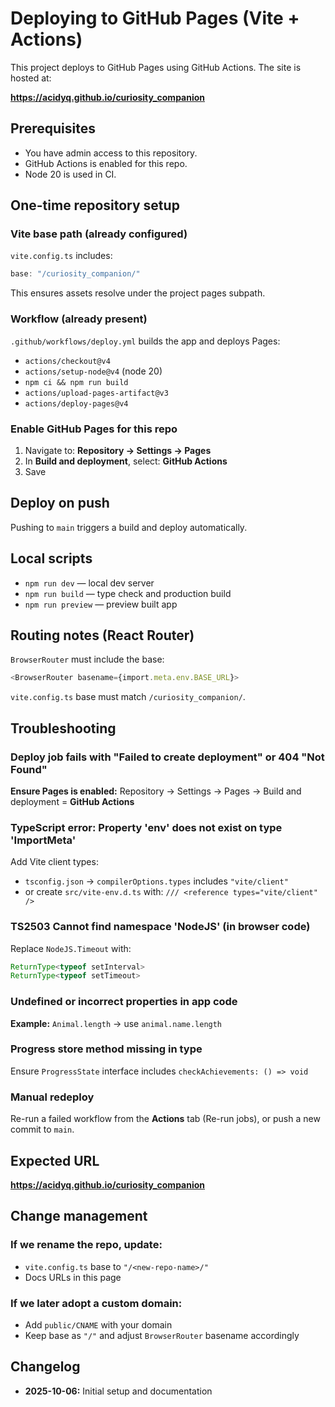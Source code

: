 # Deploying to GitHub Pages (Vite + Actions)

This project deploys to GitHub Pages using GitHub Actions. The site is hosted at:

**https://acidyq.github.io/curiosity_companion**

## Prerequisites

- You have admin access to this repository.
- GitHub Actions is enabled for this repo.
- Node 20 is used in CI.

## One-time repository setup

### Vite base path (already configured)

`vite.config.ts` includes:

```typescript
base: "/curiosity_companion/"
```

This ensures assets resolve under the project pages subpath.

### Workflow (already present)

`.github/workflows/deploy.yml` builds the app and deploys Pages:

- `actions/checkout@v4`
- `actions/setup-node@v4` (node 20)
- `npm ci && npm run build`
- `actions/upload-pages-artifact@v3`
- `actions/deploy-pages@v4`

### Enable GitHub Pages for this repo

1. Navigate to: **Repository → Settings → Pages**
2. In **Build and deployment**, select: **GitHub Actions**
3. Save

## Deploy on push

Pushing to `main` triggers a build and deploy automatically.

## Local scripts

- `npm run dev` — local dev server
- `npm run build` — type check and production build
- `npm run preview` — preview built app

## Routing notes (React Router)

`BrowserRouter` must include the base:

```typescript
<BrowserRouter basename={import.meta.env.BASE_URL}>
```

`vite.config.ts` base must match `/curiosity_companion/`.

## Troubleshooting

### Deploy job fails with "Failed to create deployment" or 404 "Not Found"

**Ensure Pages is enabled:** Repository → Settings → Pages → Build and deployment = **GitHub Actions**

### TypeScript error: Property 'env' does not exist on type 'ImportMeta'

Add Vite client types:

- `tsconfig.json` → `compilerOptions.types` includes `"vite/client"`
- or create `src/vite-env.d.ts` with: `/// <reference types="vite/client" />`

### TS2503 Cannot find namespace 'NodeJS' (in browser code)

Replace `NodeJS.Timeout` with:

```typescript
ReturnType<typeof setInterval>
ReturnType<typeof setTimeout>
```

### Undefined or incorrect properties in app code

**Example:** `Animal.length` → use `animal.name.length`

### Progress store method missing in type

Ensure `ProgressState` interface includes `checkAchievements: () => void`

### Manual redeploy

Re-run a failed workflow from the **Actions** tab (Re-run jobs), or push a new commit to `main`.

## Expected URL

**https://acidyq.github.io/curiosity_companion**

## Change management

### If we rename the repo, update:

- `vite.config.ts` base to `"/<new-repo-name>/"`
- Docs URLs in this page

### If we later adopt a custom domain:

- Add `public/CNAME` with your domain
- Keep base as `"/"` and adjust `BrowserRouter` basename accordingly

## Changelog

- **2025-10-06:** Initial setup and documentation
